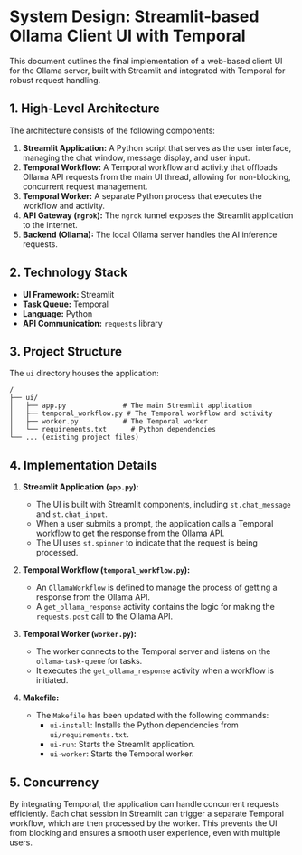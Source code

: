 # System Design: Streamlit-based Ollama Client UI with Temporal

This document outlines the final implementation of a web-based client UI for the Ollama server, built with Streamlit and integrated with Temporal for robust request handling.

## 1. High-Level Architecture

The architecture consists of the following components:

1.  **Streamlit Application:** A Python script that serves as the user interface, managing the chat window, message display, and user input.
2.  **Temporal Workflow:** A Temporal workflow and activity that offloads Ollama API requests from the main UI thread, allowing for non-blocking, concurrent request management.
3.  **Temporal Worker:** A separate Python process that executes the workflow and activity.
4.  **API Gateway (`ngrok`):** The `ngrok` tunnel exposes the Streamlit application to the internet.
5.  **Backend (Ollama):** The local Ollama server handles the AI inference requests.

## 2. Technology Stack

*   **UI Framework:** Streamlit
*   **Task Queue:** Temporal
*   **Language:** Python
*   **API Communication:** `requests` library

## 3. Project Structure

The `ui` directory houses the application:

```
/
├── ui/
│   ├── app.py              # The main Streamlit application
│   ├── temporal_workflow.py # The Temporal workflow and activity
│   ├── worker.py           # The Temporal worker
│   └── requirements.txt      # Python dependencies
└── ... (existing project files)
```

## 4. Implementation Details

1.  **Streamlit Application (`app.py`):**
    *   The UI is built with Streamlit components, including `st.chat_message` and `st.chat_input`.
    *   When a user submits a prompt, the application calls a Temporal workflow to get the response from the Ollama API.
    *   The UI uses `st.spinner` to indicate that the request is being processed.

2.  **Temporal Workflow (`temporal_workflow.py`):**
    *   An `OllamaWorkflow` is defined to manage the process of getting a response from the Ollama API.
    *   A `get_ollama_response` activity contains the logic for making the `requests.post` call to the Ollama API.

3.  **Temporal Worker (`worker.py`):**
    *   The worker connects to the Temporal server and listens on the `ollama-task-queue` for tasks.
    *   It executes the `get_ollama_response` activity when a workflow is initiated.

4.  **Makefile:**
    *   The `Makefile` has been updated with the following commands:
        *   `ui-install`: Installs the Python dependencies from `ui/requirements.txt`.
        *   `ui-run`: Starts the Streamlit application.
        *   `ui-worker`: Starts the Temporal worker.

## 5. Concurrency

By integrating Temporal, the application can handle concurrent requests efficiently. Each chat session in Streamlit can trigger a separate Temporal workflow, which are then processed by the worker. This prevents the UI from blocking and ensures a smooth user experience, even with multiple users.
